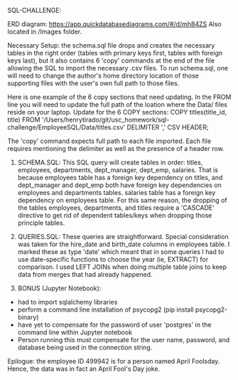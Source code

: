 SQL-CHALLENGE:

ERD diagram: https://app.quickdatabasediagrams.com/#/d/mh84ZS
Also located in /Images folder.

Necessary Setup: the schema.sql file drops and creates the necessary tables in the right order (tables with primary keys first, tables with foreign keys last), but it also contains 6 'copy' commands at the end of the file allowing the SQL to import the necessary .csv files.  To run schema.sql, one will need to change the author's home directory location of those supporting files with the user's own full path to those files.  

Here is one example of the 6 copy sections that need updating.  In the FROM line you will need to update the full path of the loation where the Data/ files reside on your laptop.  Update for the 6 COPY sections:
COPY titles(title_id, title)
FROM '/Users/henrytirado/git/usc_homework/sql-challenge/EmployeeSQL/Data/titles.csv'
DELIMITER ','
CSV HEADER;

The 'copy' command expects full path to each file imported.  Each file requires mentioning the delimiter as well as the presence of a header row.

1. SCHEMA.SQL:
This SQL query will create tables in order:  titles, employees, departments, dept_manager, dept_emp, salaries.  That is because employees table has a foreign key dependency on titles, and dept_manager and dept_emp both have foreign key dependencies on employees and departments tables.  salaries table has a foreign key dependency on employees table.  For this same reason, the dropping of the tables employees, departments, and titles require a 'CASCADE' directive to get rid of dependent tables/keys when dropping those principle tables.

2. QUERIES.SQL:
These queries are straightforward.  Special consideration was taken for the hire_date and birth_date columns in employees table.  I marked these as type 'date' which meant that in some queries I had to use date-specific functions to choose the year (ie, EXTRACT) for comparison.  I used LEFT JOINs when doing multiple table joins to keep data from merges that had already happened.

3. BONUS (Jupyter Notebook):
- had to import sqlalchemy libraries
- perform a command line installation of psycopg2 (pip install psycopg2-binary)
- have yet to compensate for the password of user 'postgres' in the command line within Jupyter notebook
- Person running this must compensate for the user name, password, and database being used in the connection string.

Epilogue: the employee ID 499942 is for a person named April Foolsday.  Hence, the data was in fact an April Fool's Day joke.